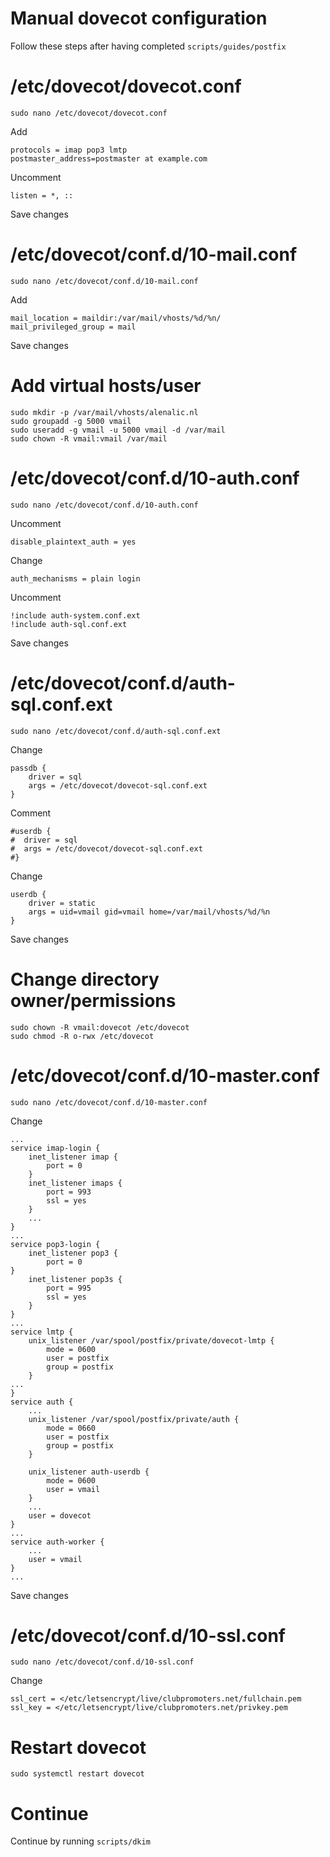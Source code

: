 # Manual dovecot configuration

Follow these steps after having completed `scripts/guides/postfix`

# /etc/dovecot/dovecot.conf

    sudo nano /etc/dovecot/dovecot.conf

Add

    protocols = imap pop3 lmtp
    postmaster_address=postmaster at example.com

Uncomment

    listen = *, ::

Save changes

# /etc/dovecot/conf.d/10-mail.conf

    sudo nano /etc/dovecot/conf.d/10-mail.conf

Add

    mail_location = maildir:/var/mail/vhosts/%d/%n/
    mail_privileged_group = mail

Save changes

# Add virtual hosts/user

    sudo mkdir -p /var/mail/vhosts/alenalic.nl
    sudo groupadd -g 5000 vmail
    sudo useradd -g vmail -u 5000 vmail -d /var/mail
    sudo chown -R vmail:vmail /var/mail

# /etc/dovecot/conf.d/10-auth.conf

    sudo nano /etc/dovecot/conf.d/10-auth.conf

Uncomment

    disable_plaintext_auth = yes

Change

    auth_mechanisms = plain login

Uncomment

    !include auth-system.conf.ext
    !include auth-sql.conf.ext

Save changes

# /etc/dovecot/conf.d/auth-sql.conf.ext

    sudo nano /etc/dovecot/conf.d/auth-sql.conf.ext

Change

    passdb {
        driver = sql
        args = /etc/dovecot/dovecot-sql.conf.ext
    }

Comment

    #userdb {
    #  driver = sql
    #  args = /etc/dovecot/dovecot-sql.conf.ext
    #}

Change

    userdb {
        driver = static
        args = uid=vmail gid=vmail home=/var/mail/vhosts/%d/%n
    }

Save changes

# Change directory owner/permissions

    sudo chown -R vmail:dovecot /etc/dovecot
    sudo chmod -R o-rwx /etc/dovecot

# /etc/dovecot/conf.d/10-master.conf

    sudo nano /etc/dovecot/conf.d/10-master.conf

Change

    ...
    service imap-login {
        inet_listener imap {
            port = 0
        }
        inet_listener imaps {
            port = 993
            ssl = yes
        }
        ...
    }
    ...
    service pop3-login {
        inet_listener pop3 {
            port = 0
    }
        inet_listener pop3s {
            port = 995
            ssl = yes
        }
    }
    ...
    service lmtp {
        unix_listener /var/spool/postfix/private/dovecot-lmtp {
            mode = 0600
            user = postfix
            group = postfix
        }
    ...
    }
    service auth {
        ...
        unix_listener /var/spool/postfix/private/auth {
            mode = 0660
            user = postfix
            group = postfix
        }

        unix_listener auth-userdb {
            mode = 0600
            user = vmail
        }
        ...
        user = dovecot
    }
    ...
    service auth-worker {
        ...
        user = vmail
    }
    ...

Save changes

# /etc/dovecot/conf.d/10-ssl.conf

    sudo nano /etc/dovecot/conf.d/10-ssl.conf

Change

    ssl_cert = </etc/letsencrypt/live/clubpromoters.net/fullchain.pem
    ssl_key = </etc/letsencrypt/live/clubpromoters.net/privkey.pem

# Restart dovecot

    sudo systemctl restart dovecot

# Continue

Continue by running `scripts/dkim`

